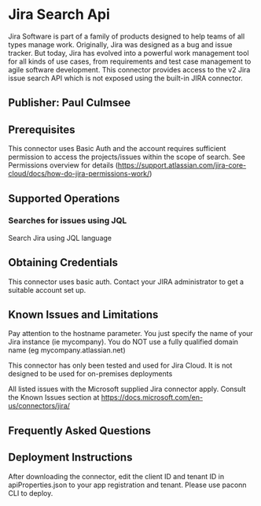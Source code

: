 # Jira Search Api
Jira Software is part of a family of products designed to help teams of all types manage work. Originally, Jira was designed as a bug and issue tracker. But today, Jira has evolved into a powerful work management tool for all kinds of use cases, from requirements and test case management to agile software development. This connector provides access to the v2 Jira issue search API which is not exposed using the built-in JIRA connector.  

## Publisher: Paul Culmsee

## Prerequisites
This connector uses Basic Auth and the account requires sufficient permission to access the projects/issues within the scope of search. See Permissions overview for details (https://support.atlassian.com/jira-core-cloud/docs/how-do-jira-permissions-work/) 

## Supported Operations

### Searches for issues using JQL
Search Jira using JQL language

## Obtaining Credentials
This connector uses basic auth. Contact your JIRA administrator to get a suitable account set up. ​

## Known Issues and Limitations
Pay attention to the hostname parameter. You just specify the name of your Jira instance (ie mycompany). You do NOT use a fully qualified domain name (eg mycompany.atlassian.net) 

This connector has only been tested and used for Jira Cloud. It is not designed to be used for on-premises deployments

All listed issues with the Microsoft supplied Jira connector apply. Consult the Known Issues section at https://docs.microsoft.com/en-us/connectors/jira/

## Frequently Asked Questions

## Deployment Instructions
After downloading the connector, edit the client ID and tenant ID in apiProperties.json to your app registration and tenant. 
Please use paconn CLI to deploy.
